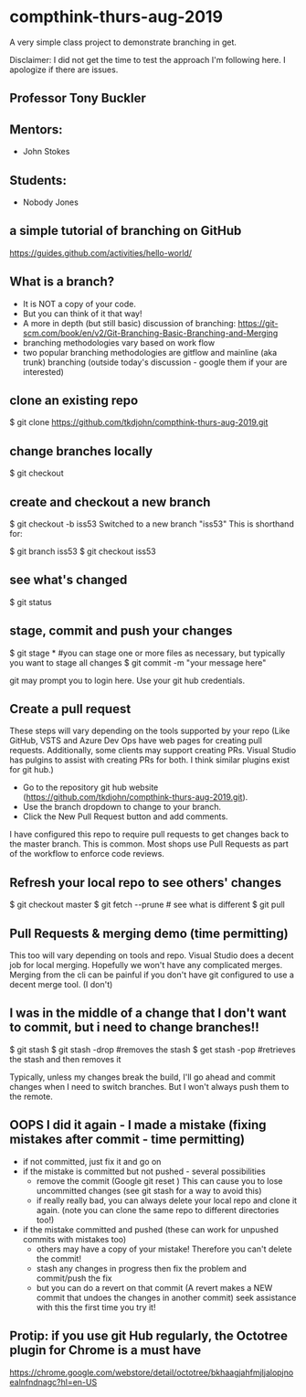 # compthink-thurs-aug-2019
A very simple class project to demonstrate branching in get.

Disclaimer: I did not get the time to test the approach I'm following here. I apologize if there are issues.
## Professor Tony Buckler

## Mentors:
- John Stokes

## Students:
- Nobody Jones



## a simple tutorial of branching on GitHub
https://guides.github.com/activities/hello-world/

## What is a branch?
- It is NOT a copy of your code. 
- But you can think of it that way!
- A more in depth (but still basic) discussion of branching: https://git-scm.com/book/en/v2/Git-Branching-Basic-Branching-and-Merging
- branching methodologies vary based on work flow 
- two popular branching methodologies are gitflow and mainline (aka trunk) branching (outside today's discussion - google them if your are interested)

## clone an existing repo
$ git clone https://github.com/tkdjohn/compthink-thurs-aug-2019.git

## change branches locally
$ git checkout <tab>

## create and checkout a new branch
$ git checkout -b iss53
Switched to a new branch "iss53"
This is shorthand for:

$ git branch iss53
$ git checkout iss53

## see what's changed
$ git status

## stage, commit and push your changes 
$ git stage *  #you can stage one or more files as necessary, but typically you want to stage all changes
$ git commit -m "your message here"  

git may prompt you to login here. Use your git hub credentials.

## Create a pull request
These steps will vary depending on the tools supported by your repo (Like GitHub, VSTS and Azure Dev Ops have web pages for creating pull requests. Additionally, some clients may support creating PRs. Visual Studio has pulgins to assist with creating PRs for both. I think similar plugins exist for git hub.) 

- Go to the repository git hub website (https://github.com/tkdjohn/compthink-thurs-aug-2019.git). 
- Use the branch dropdown to change to your branch.
- Click the New Pull Request button and add comments. 

I have configured this repo to require pull requests to get changes back to the master branch. This is common. Most shops use Pull Requests as part of the workflow to enforce code reviews.  

## Refresh your local repo to see others' changes
$ git checkout master
$ git fetch --prune # see what is different
$ git pull

## Pull Requests & merging demo (time permitting)
This too will vary depending on tools and repo. Visual Studio does a decent job for local merging. Hopefully we won't have any complicated merges. Merging from the cli can be painful if you don't have git configured to use a decent merge tool. (I don't) 

## I was in the middle of a change that I don't want to commit, but i need to change branches!!
$ git stash 
$ git stash -drop #removes the stash 
$ get stash -pop #retrieves the stash and then removes it

Typically, unless my changes break the build, I'll go ahead and commit changes when I need to switch branches. But I won't always push them to the remote. 

## OOPS I did it again - I made a mistake (fixing mistakes after commit - time permitting)
- if not committed, just fix it and go on
- if the mistake is committed but not pushed - several possibilities
  - remove the commit (Google git reset ) This can cause you to lose uncommitted changes (see git stash for a way to avoid this)
  - if really really bad, you can always delete your local repo and clone it again. (note you can clone the same repo to different directories too!)
- if the mistake committed and pushed (these can work for unpushed commits with mistakes too) 
  - others may have a copy of your mistake! Therefore you can't delete the commit!
  - stash any changes in progress then fix the problem and commit/push the fix 
  - but you can do a revert on that commit (A revert makes a NEW commit that undoes the changes in another commit) seek assistance with this the first time you try it!

## Protip: if you use git Hub regularly, the Octotree plugin for Chrome is a must have
https://chrome.google.com/webstore/detail/octotree/bkhaagjahfmjljalopjnoealnfndnagc?hl=en-US
